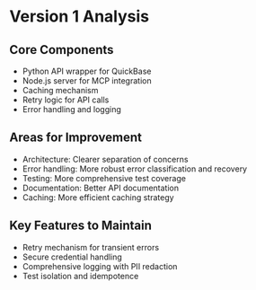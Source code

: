 # Version 1 Analysis

## Core Components
- Python API wrapper for QuickBase
- Node.js server for MCP integration
- Caching mechanism
- Retry logic for API calls
- Error handling and logging

## Areas for Improvement
- Architecture: Clearer separation of concerns
- Error handling: More robust error classification and recovery
- Testing: More comprehensive test coverage
- Documentation: Better API documentation
- Caching: More efficient caching strategy

## Key Features to Maintain
- Retry mechanism for transient errors
- Secure credential handling
- Comprehensive logging with PII redaction
- Test isolation and idempotence